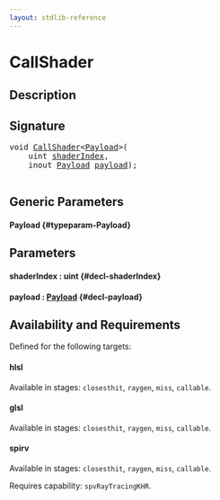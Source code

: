 ```yaml
---
layout: stdlib-reference
---
```


# CallShader

## Description





## Signature 

<pre>
<span class="code_keyword">void</span> <a href="/stdlib-reference/global-decls/CallShader">CallShader</a>&lt;<a href="/stdlib-reference/global-decls/CallShader#typeparam-Payload" class="code_type">Payload</a>&gt;(
    <span class="code_keyword">uint</span> <a href="/stdlib-reference/global-decls/CallShader#decl-shaderIndex" class="code_param">shaderIndex</a>,
    <span class="code_keyword">inout</span> <a href="/stdlib-reference/global-decls/CallShader#typeparam-Payload" class="code_type">Payload</a> <a href="/stdlib-reference/global-decls/CallShader#decl-payload" class="code_param">payload</a>);

</pre>

## Generic Parameters

#### Payload {#typeparam-Payload}

## Parameters

#### shaderIndex  : uint {#decl-shaderIndex}
#### payload  : [Payload](/stdlib-reference/global-decls/CallShader#typeparam-Payload) {#decl-payload}

## Availability and Requirements

Defined for the following targets:

#### hlsl
Available in stages: `closesthit`, `raygen`, `miss`, `callable`.

#### glsl
Available in stages: `closesthit`, `raygen`, `miss`, `callable`.

#### spirv
Available in stages: `closesthit`, `raygen`, `miss`, `callable`.

Requires capability: `spvRayTracingKHR`.


